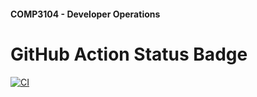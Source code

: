 #### COMP3104 - Developer Operations


# GitHub Action Status Badge

[![CI](https://github.com/sabister/COMP3104/actions/workflows/ci.yml/badge.svg)](https://github.com/sabister/COMP3104/actions/workflows/ci.yml)
